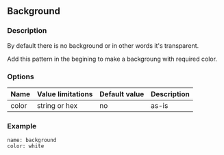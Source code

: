 ## Background

### Description

By default there is no background or in other words it's transparent.

Add this pattern in the begining to make a backgroung with required color.

### Options

| Name | Value limitations | Default value | Description |
|:---|:---|:---|:---|
| color | string or hex | no | as-is |

### Example

```
name: background
color: white
```